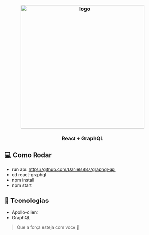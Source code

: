<h3 align="center"><img src="https://user-images.githubusercontent.com/58083563/83780363-739f1500-a663-11ea-858c-a73f961fea90.png" alt="logo" width="400" /></h3>
<h3 align="center">React + GraphQL</h3>

## :computer: Como Rodar

- run api: https://github.com/Daniels887/graphql-api
- cd react-graphql
- npm install
- npm start

## :hammer: Tecnologias

- Apollo-client
- GraphQL

> Que a força esteja com você :muscle:
